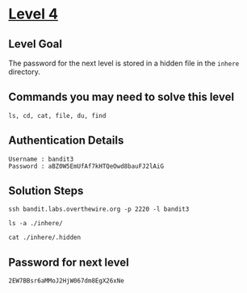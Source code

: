# [Level 4](https://overthewire.org/wargames/bandit/bandit4.html)

## Level Goal

The password for the next level is stored in a hidden file in the `inhere` directory.

## Commands you may need to solve this level

    ls, cd, cat, file, du, find

## Authentication Details

    Username : bandit3
    Password : aBZ0W5EmUfAf7kHTQeOwd8bauFJ2lAiG

## Solution Steps

``` 
ssh bandit.labs.overthewire.org -p 2220 -l bandit3

ls -a ./inhere/

cat ./inhere/.hidden
```

## Password for next level

    2EW7BBsr6aMMoJ2HjW067dm8EgX26xNe